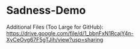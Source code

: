 # Sadness-Demo

Additional Files (Too Large for GitHub): https://drive.google.com/file/d/1_bbnFxN1RcajY4n-XyCeOvg67F5gTJih/view?usp=sharing
